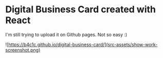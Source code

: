 # Digital Business Card created with React

I'm still trying to upload it on Github pages. Not so easy :)

![https://b4c1c.github.io/digital-business-card/](src-assets/show-work-screenshot.png)


